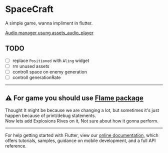 # SpaceCraft

A simple game, wanna impliment in flutter.

[Audio manager usung assets_audio_player](https://pub.dev/packages/assets_audio_player/example)

## TODO

- [ ] replace `Positioned` with `Aling` widget
- [ ] rm unused assets
- [ ] controll space on enemy generation
- [ ] controll generationRate

---

## ⚠ For game you should use [Flame package](https://pub.dev/packages/flame)

<!-- ## ⚠ Debuging is Much laggy, avoid debug statements on forEach loop -->

Thought It might be because we are changing a lot, but sometimes it's just happen because of print/debug statements.  
Now lets add Explosions Rives on it, Not sure about how it gonna perform.

---

For help getting started with Flutter, view our
[online documentation](https://flutter.dev/docs), which offers tutorials,
samples, guidance on mobile development, and a full API reference.
